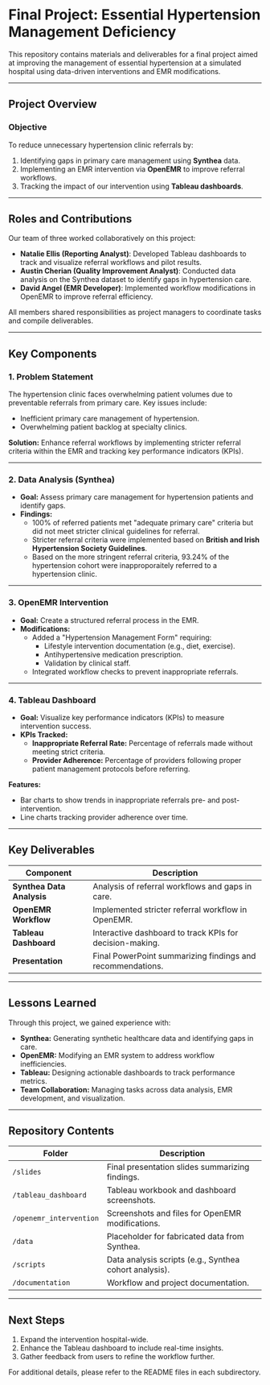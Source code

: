 # Final Project: Essential Hypertension Management Deficiency

This repository contains materials and deliverables for a final project aimed at improving the management of essential hypertension at a simulated hospital using data-driven interventions and EMR modifications.

---

## **Project Overview**

### **Objective**
To reduce unnecessary hypertension clinic referrals by:
1. Identifying gaps in primary care management using **Synthea** data.
2. Implementing an EMR intervention via **OpenEMR** to improve referral workflows.
3. Tracking the impact of our intervention using **Tableau dashboards**.

---

## **Roles and Contributions**

Our team of three worked collaboratively on this project:
- **Natalie Ellis (Reporting Analyst)**: Developed Tableau dashboards to track and visualize referral workflows and pilot results.
- **Austin Cherian (Quality Improvement Analyst)**: Conducted data analysis on the Synthea dataset to identify gaps in hypertension care.
- **David Angel (EMR Developer)**: Implemented workflow modifications in OpenEMR to improve referral efficiency.

All members shared responsibilities as project managers to coordinate tasks and compile deliverables.

---

## **Key Components**

### **1. Problem Statement**
The hypertension clinic faces overwhelming patient volumes due to preventable referrals from primary care. Key issues include:
- Inefficient primary care management of hypertension.
- Overwhelming patient backlog at specialty clinics.

**Solution:** Enhance referral workflows by implementing stricter referral criteria within the EMR and tracking key performance indicators (KPIs).

---

### **2. Data Analysis (Synthea)**
- **Goal:** Assess primary care management for hypertension patients and identify gaps.
- **Findings:**
   - 100% of referred patients met "adequate primary care" criteria but did not meet stricter clinical guidelines for referral.
   - Stricter referral criteria were implemented based on **British and Irish Hypertension Society Guidelines**.
   - Based on the more stringent referral criteria, 93.24% of the hypertension cohort were inapproporaitely referred to a hypertension clinic.


---

### **3. OpenEMR Intervention**
- **Goal:** Create a structured referral process in the EMR.
- **Modifications:**
  - Added a "Hypertension Management Form" requiring:
    - Lifestyle intervention documentation (e.g., diet, exercise).
    - Antihypertensive medication prescription.
    - Validation by clinical staff.
  - Integrated workflow checks to prevent inappropriate referrals.

---

### **4. Tableau Dashboard**
- **Goal:** Visualize key performance indicators (KPIs) to measure intervention success.
- **KPIs Tracked:**
  - **Inappropriate Referral Rate:** Percentage of referrals made without meeting strict criteria.
  - **Provider Adherence:** Percentage of providers following proper patient management protocols before referring.

**Features:**
- Bar charts to show trends in inappropriate referrals pre- and post-intervention.
- Line charts tracking provider adherence over time.

---

## **Key Deliverables**

| Component               | Description                                             |
|-------------------------|---------------------------------------------------------|
| **Synthea Data Analysis** | Analysis of referral workflows and gaps in care.        |
| **OpenEMR Workflow**     | Implemented stricter referral workflow in OpenEMR.      |
| **Tableau Dashboard**    | Interactive dashboard to track KPIs for decision-making. |
| **Presentation**         | Final PowerPoint summarizing findings and recommendations. |

---

## **Lessons Learned**
Through this project, we gained experience with:
- **Synthea:** Generating synthetic healthcare data and identifying gaps in care.
- **OpenEMR:** Modifying an EMR system to address workflow inefficiencies.
- **Tableau:** Designing actionable dashboards to track performance metrics.
- **Team Collaboration:** Managing tasks across data analysis, EMR development, and visualization.

---

## **Repository Contents**

| Folder                  | Description                                             |
|-------------------------|---------------------------------------------------------|
| `/slides`               | Final presentation slides summarizing findings.         |
| `/tableau_dashboard`    | Tableau workbook and dashboard screenshots.             |
| `/openemr_intervention` | Screenshots and files for OpenEMR modifications.        |
| `/data`                 | Placeholder for fabricated data from Synthea.           |
| `/scripts`              | Data analysis scripts (e.g., Synthea cohort analysis).  |
| `/documentation`        | Workflow and project documentation.                     |

---

## **Next Steps**
1. Expand the intervention hospital-wide.
2. Enhance the Tableau dashboard to include real-time insights.
3. Gather feedback from users to refine the workflow further.

For additional details, please refer to the README files in each subdirectory.

